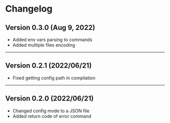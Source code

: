 # Changelog

## Version 0.3.0 (Aug 9, 2022)

- Added env vars parsing to commands
- Added multiple files encoding

---

## Version 0.2.1 (2022/06/21)

- Fixed getting config path in compilation

---

## Version 0.2.0 (2022/06/21)

- Changed config mode to a JSON file
- Added return code of error command
